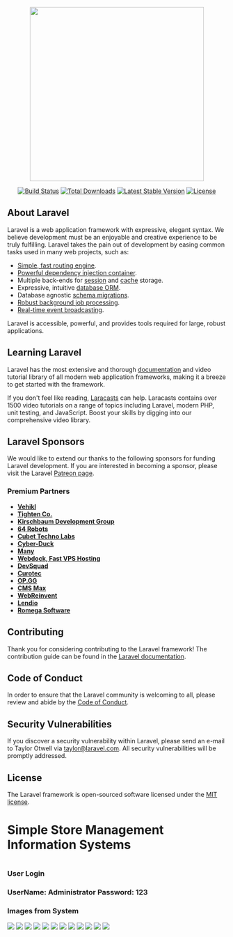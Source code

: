 <p align="center"><a href="https://laravel.com" target="_blank"><img src="https://raw.githubusercontent.com/laravel/art/master/logo-lockup/5%20SVG/2%20CMYK/1%20Full%20Color/laravel-logolockup-cmyk-red.svg" width="400"></a></p>

<p align="center">
<a href="https://travis-ci.org/laravel/framework"><img src="https://travis-ci.org/laravel/framework.svg" alt="Build Status"></a>
<a href="https://packagist.org/packages/laravel/framework"><img src="https://img.shields.io/packagist/dt/laravel/framework" alt="Total Downloads"></a>
<a href="https://packagist.org/packages/laravel/framework"><img src="https://img.shields.io/packagist/v/laravel/framework" alt="Latest Stable Version"></a>
<a href="https://packagist.org/packages/laravel/framework"><img src="https://img.shields.io/packagist/l/laravel/framework" alt="License"></a>
</p>

## About Laravel

Laravel is a web application framework with expressive, elegant syntax. We believe development must be an enjoyable and creative experience to be truly fulfilling. Laravel takes the pain out of development by easing common tasks used in many web projects, such as:

- [Simple, fast routing engine](https://laravel.com/docs/routing).
- [Powerful dependency injection container](https://laravel.com/docs/container).
- Multiple back-ends for [session](https://laravel.com/docs/session) and [cache](https://laravel.com/docs/cache) storage.
- Expressive, intuitive [database ORM](https://laravel.com/docs/eloquent).
- Database agnostic [schema migrations](https://laravel.com/docs/migrations).
- [Robust background job processing](https://laravel.com/docs/queues).
- [Real-time event broadcasting](https://laravel.com/docs/broadcasting).

Laravel is accessible, powerful, and provides tools required for large, robust applications.

## Learning Laravel

Laravel has the most extensive and thorough [documentation](https://laravel.com/docs) and video tutorial library of all modern web application frameworks, making it a breeze to get started with the framework.

If you don't feel like reading, [Laracasts](https://laracasts.com) can help. Laracasts contains over 1500 video tutorials on a range of topics including Laravel, modern PHP, unit testing, and JavaScript. Boost your skills by digging into our comprehensive video library.

## Laravel Sponsors

We would like to extend our thanks to the following sponsors for funding Laravel development. If you are interested in becoming a sponsor, please visit the Laravel [Patreon page](https://patreon.com/taylorotwell).

### Premium Partners

- **[Vehikl](https://vehikl.com/)**
- **[Tighten Co.](https://tighten.co)**
- **[Kirschbaum Development Group](https://kirschbaumdevelopment.com)**
- **[64 Robots](https://64robots.com)**
- **[Cubet Techno Labs](https://cubettech.com)**
- **[Cyber-Duck](https://cyber-duck.co.uk)**
- **[Many](https://www.many.co.uk)**
- **[Webdock, Fast VPS Hosting](https://www.webdock.io/en)**
- **[DevSquad](https://devsquad.com)**
- **[Curotec](https://www.curotec.com/services/technologies/laravel/)**
- **[OP.GG](https://op.gg)**
- **[CMS Max](https://www.cmsmax.com/)**
- **[WebReinvent](https://webreinvent.com/?utm_source=laravel&utm_medium=github&utm_campaign=patreon-sponsors)**
- **[Lendio](https://lendio.com)**
- **[Romega Software](https://romegasoftware.com)**

## Contributing

Thank you for considering contributing to the Laravel framework! The contribution guide can be found in the [Laravel documentation](https://laravel.com/docs/contributions).

## Code of Conduct

In order to ensure that the Laravel community is welcoming to all, please review and abide by the [Code of Conduct](https://laravel.com/docs/contributions#code-of-conduct).

## Security Vulnerabilities

If you discover a security vulnerability within Laravel, please send an e-mail to Taylor Otwell via [taylor@laravel.com](mailto:taylor@laravel.com). All security vulnerabilities will be promptly addressed.

## License

The Laravel framework is open-sourced software licensed under the [MIT license](https://opensource.org/licenses/MIT).

<h1>Simple Store Management Information Systems<h1/>
    <h3>User Login<h3/>
        UserName: Administrator
        Password:  123
        <h3>Images from System</h3>
         <img src="https://github.com/OmranAbhar/laravel-8-simple-Project/blob/main/SystemImage/1.png?raw=true" white="100px" hight="auto"/>
        <img src="https://github.com/OmranAbhar/laravel-8-simple-Project/blob/main/SystemImage/2.png?raw=true" white="100px" hight="auto"/>
        <img src="https://github.com/OmranAbhar/laravel-8-simple-Project/blob/main/SystemImage/3.png?raw=true" white="100px" hight="auto"/>
        <img src="https://github.com/OmranAbhar/laravel-8-simple-Project/blob/main/SystemImage/4.png?raw=true" white="100px" hight="auto"/>
        <img src="https://github.com/OmranAbhar/laravel-8-simple-Project/blob/main/SystemImage/5.png?raw=true" white="100px" hight="auto"/>
        <img src="https://github.com/OmranAbhar/laravel-8-simple-Project/blob/main/SystemImage/6.png?raw=true" white="100px" hight="auto"/>
        <img src="https://github.com/OmranAbhar/laravel-8-simple-Project/blob/main/SystemImage/7.png?raw=true" white="100px" hight="auto"/>
        <img src="https://github.com/OmranAbhar/laravel-8-simple-Project/blob/main/SystemImage/8.png?raw=true" white="100px" hight="auto"/>
        <img src="https://github.com/OmranAbhar/laravel-8-simple-Project/blob/main/SystemImage/9.png?raw=true" white="100px" hight="auto"/>
        <img src="https://github.com/OmranAbhar/laravel-8-simple-Project/blob/main/SystemImage/10.png?raw=true" white="100px" hight="auto"/>
        <img src="https://github.com/OmranAbhar/laravel-8-simple-Project/blob/main/SystemImage/11.png?raw=true" white="100px" hight="auto"/>
        <img src="https://github.com/OmranAbhar/laravel-8-simple-Project/blob/main/SystemImage/12.png?raw=true" white="100px" hight="auto"/>
    

